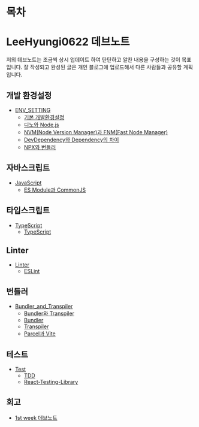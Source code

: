 # 목차

# LeeHyungi0622 데브노트
저의 데브노트는 조금씩 상시 업데이트 하여 탄탄하고 알찬 내용을 구성하는 것이 목표입니다.
잘 작성되고 완성된 글은 개인 블로그에 업로드해서 다른 사람들과 공유할 계획입니다.

## 개발 환경설정

- [ENV_SETTING](/ENV_SETTING/)
  - [기본 개발환경설정](/ENV_SETTING/BaseDevEnv.md)
  - [디노와 Node.js](/ENV_SETTING/Deno_and_NodeJS.md)
  - [NVM(Node Version Manager)과 FNM(Fast Node Manager)]((/ENV_SETTING/nvm_and_fnm.md))
  - [DevDependency와 Dependency의 차이](/ENV_SETTING/devdependency_and_dependency.md)
  - [NPX와 번들러](/ENV_SETTING/npx_and_bundler.md)

## 자바스크립트
- [JavaScript](/JavaScript/)
  - [ES Module과 CommonJS](/JavaScript/ES_Module_and_CommonJS.md)

## 타입스크립트

- [TypeScript](/TypeScript/)
  - [TypeScript](/TypeScript/TypeScript.md)

## Linter
- [Linter](/Linter/)
  - [ESLint](/Linter/ESLint.md)

## 번들러
- [Bundler_and_Transpiler](/Bundler_and_Transpiler/)
  - [Bundler와 Transpiler](/Bundler_and_Transpiler/Bundler_and_Transpiler.md)
  - [Bundler](/Bundler_and_Transpiler/Bundler.md)
  - [Transpiler](/Bundler_and_Transpiler/Transpiler.md)
  - [Parcel과 Vite](/Bundler_and_Transpiler/Parcel_and_Vite.md)

## 테스트

- [Test](/Test/)
  - [TDD](/Test/TDD.md)
  - [React-Testing-Library](/Test/React-Testing-Library.md)

## 회고

- [1st week 데브노트](1st_week_dev_note.md)